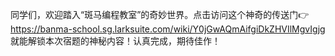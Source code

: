 同学们，欢迎踏入“斑马编程教室”的奇妙世界。点击访问这个神奇的传送门👉 https://banma-school.sg.larksuite.com/wiki/Y0jGwAQmAifgiDkZHVIlMgvIgjg 
就能解锁本次宿题的神秘内容！认真完成，期待佳作！